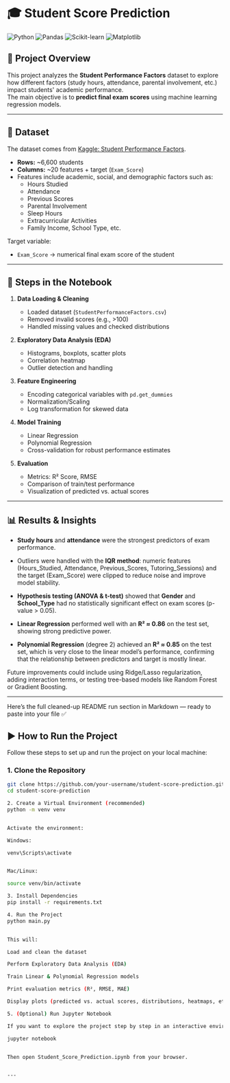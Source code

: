 # 🎓 Student Score Prediction

![Python](https://img.shields.io/badge/Python-3.9+-blue.svg)
![Pandas](https://img.shields.io/badge/Pandas-Data%20Analysis-yellow.svg)
![Scikit-learn](https://img.shields.io/badge/Scikit--learn-ML-orange.svg)
![Matplotlib](https://img.shields.io/badge/Matplotlib-Visualization-green.svg)

## 📌 Project Overview
This project analyzes the **Student Performance Factors** dataset to explore how different factors (study hours, attendance, parental involvement, etc.) impact students' academic performance.  
The main objective is to **predict final exam scores** using machine learning regression models.

---

## 📂 Dataset
The dataset comes from [Kaggle: Student Performance Factors](https://www.kaggle.com/datasets/lainguyn123/student-performance-factors).  

- **Rows:** ~6,600 students  
- **Columns:** ~20 features + target (`Exam_Score`)  
- Features include academic, social, and demographic factors such as:
  - Hours Studied  
  - Attendance  
  - Previous Scores  
  - Parental Involvement  
  - Sleep Hours  
  - Extracurricular Activities  
  - Family Income, School Type, etc.  

Target variable:  
- `Exam_Score` → numerical final exam score of the student  

---

## 🔑 Steps in the Notebook
1. **Data Loading & Cleaning**
   - Loaded dataset (`StudentPerformanceFactors.csv`)
   - Removed invalid scores (e.g., >100)
   - Handled missing values and checked distributions

2. **Exploratory Data Analysis (EDA)**
   - Histograms, boxplots, scatter plots
   - Correlation heatmap
   - Outlier detection and handling

3. **Feature Engineering**
   - Encoding categorical variables with `pd.get_dummies`
   - Normalization/Scaling
   - Log transformation for skewed data

4. **Model Training**
   - Linear Regression
   - Polynomial Regression
   - Cross-validation for robust performance estimates

5. **Evaluation**
   - Metrics: R² Score, RMSE
   - Comparison of train/test performance
   - Visualization of predicted vs. actual scores

---

## 📊 Results & Insights

- **Study hours** and **attendance**  were the strongest predictors of exam performance.

- Outliers were handled with the **IQR method**: numeric features (Hours_Studied, Attendance, Previous_Scores, Tutoring_Sessions) and the target (Exam_Score) were clipped to reduce noise and improve model stability.

- **Hypothesis testing (ANOVA & t-test)** showed that **Gender** and **School_Type** had no statistically significant effect on exam scores (p-value > 0.05).

- **Linear Regression** performed well with an **R² ≈ 0.86** on the test set, showing strong predictive power.

- **Polynomial Regression** (degree 2) achieved an **R² ≈ 0.85** on the test set, which is very close to the linear model’s performance, confirming that the relationship between predictors and target is mostly linear.

Future improvements could include using Ridge/Lasso regularization, adding interaction terms, or testing tree-based models like Random Forest or Gradient Boosting.
  
---

Here’s the full cleaned-up README run section in Markdown — ready to paste into your file ✅

## ▶️ How to Run the Project

Follow these steps to set up and run the project on your local machine:

### 1. Clone the Repository
```bash
git clone https://github.com/your-username/student-score-prediction.git
cd student-score-prediction

2. Create a Virtual Environment (recommended)
python -m venv venv


Activate the environment:

Windows:

venv\Scripts\activate


Mac/Linux:

source venv/bin/activate

3. Install Dependencies
pip install -r requirements.txt

4. Run the Project
python main.py


This will:

Load and clean the dataset

Perform Exploratory Data Analysis (EDA)

Train Linear & Polynomial Regression models

Print evaluation metrics (R², RMSE, MAE)

Display plots (predicted vs. actual scores, distributions, heatmaps, etc.)

5. (Optional) Run Jupyter Notebook

If you want to explore the project step by step in an interactive environment:

jupyter notebook


Then open Student_Score_Prediction.ipynb from your browser.


---

